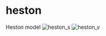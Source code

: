 # heston
Heston model
![heston_s](https://github.com/js2nijjar/heston/assets/141672092/39f8bf96-d703-4c12-b8f3-8ad9405bb264)
![heston_v](https://github.com/js2nijjar/heston/assets/141672092/e1153622-4799-4580-b602-bbc9d253eb87)
